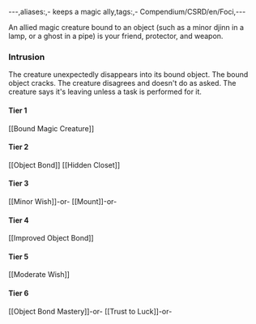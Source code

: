 ---,aliases:,- keeps a magic ally,tags:,- Compendium/CSRD/en/Foci,---

An allied magic creature bound to an object (such as a minor djinn in a lamp, or a ghost in a pipe) is your friend, protector, and weapon.
 ### Intrusion
The creature unexpectedly disappears into its bound object. The bound object cracks. The creature disagrees and doesn't do as asked. The creature says it's leaving unless a task is performed for it.

#### Tier 1
[[Bound Magic Creature]]
#### Tier 2
[[Object Bond]]
[[Hidden Closet]]
#### Tier 3
[[Minor Wish]]-or-
[[Mount]]-or-
#### Tier 4
[[Improved Object Bond]]
#### Tier 5
[[Moderate Wish]]
#### Tier 6
[[Object Bond Mastery]]-or-
[[Trust to Luck]]-or-
